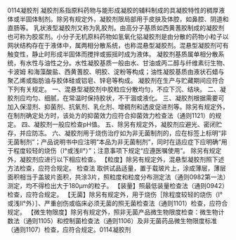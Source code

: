 0114凝胶剂
凝胶剂系指原料药物与能形成凝胶的辅料制成的具凝胶特性的稠厚液体或半固体制剂。除另有规定外，凝胶剂限局部用于皮肤及体腔，如鼻腔、阴道和直肠等。
乳状液型凝胶剂又称为乳胶剂。由高分子基质如西黄蓍胶制成的凝胶剂也可称为胶浆剂。小分子无机原料药物如氢氧化铝凝胶剂是由分散的药物小粒子以网状结构存在于液体中，属两相分散系统，也称混悬型凝胶剂。混悬型凝胶剂可有触变性，静止时形成半固体而搅拌或振摇时成为液体。
凝胶剂基质属单相分散系统，有水性与油性之分。水性凝胶基质一般由水、甘油或丙二醇与纤维素衍生物、卡波姆
和海藻酸盐、西黄蓍胶、明胶、淀粉等构成；油性凝胶基质由液状石蜡与聚乙烯或脂肪油与胶体硅或铝皂、锌皂等构成。
凝胶剂在生产与贮藏期间应符合下列有关规定。
一、混悬型凝胶剂中胶粒应分散均匀，不应下沉、结块。
二、凝胶剂应均匀、细腻，在常温时保持胶状，不干涸或液化。
三、凝胶剂根据需要可加入保湿剂、抑菌剂、抗氧剂、乳化剂、增稠剂和透皮促进剂等。除另有规定外，在制剂确定处方时，该处方的抑菌效力应符合抑菌效力检查法（通则1121）的规定。
四、凝胶剂一般应检查pH值。
五、除另有规定外，凝胶剂应避光、密闭贮存，并应防冻。
六、凝胶剂用于烧伤治疗如为非无菌制剂的，应在标签上标明“非无菌制剂”；产品说明书中应注明“本品为非无菌制剂”，同时在适应症下应明确“用于程度较轻的烧伤（I°或浅II°）”；注意事项下规定“应遵医嘱使用”。
除另有规定外，凝胶剂应进行以下相应检查。
【粒度】除另有规定外，混悬型凝胶剂照下述方法检查，应符合规定。
检查法 取供试品适量，置于载玻片上，涂成薄层，薄层面积相当于盖玻片面积，共涂3片，照粒度和粒度分布测定法（通则0982第一法）测定，均不得检出大于180μm的粒子。
【装量】照最低装量检查法（通则0942）检查，应符合规定。
【无菌】除另有规定外，用于烧伤［除程度较轻的烧伤（I°或浅II°外）］、严重创伤或临床必须无菌的照无菌检查法（通则1101）检查，应符合规定。
【微生物限度】除另有规定外，照非无菌产品微生物限度检查：微生物计数法（通则1105）和控制菌检查法（通则1106）及非无菌药品微生物限度标准（通则1107）检查，应符合规定。0114凝胶剂
